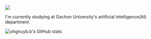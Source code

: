 <img src="https://capsule-render.vercel.app/api?type=venom&color=auto&height=130&section=header&text=ohgnuyb.b&fontSize=90"/>

I'm currently studying at Gachon University's artificial intelligence(AI) department.

![ohgnuyb.b's GitHub stats](https://github-readme-stats.vercel.app/api?username=ohgnuyb&show_icons=true&theme=dracula)

